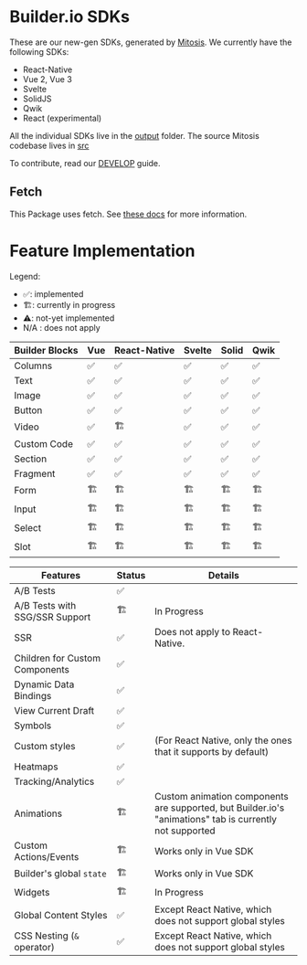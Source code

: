 # Builder.io SDKs

These are our new-gen SDKs, generated by [Mitosis](https://github.com/BuilderIO/mitosis). We currently have the following SDKs:

- React-Native
- Vue 2, Vue 3
- Svelte
- SolidJS
- Qwik
- React (experimental)

All the individual SDKs live in the [output](./output/) folder. The source Mitosis codebase lives in [src](./src/)

To contribute, read our [DEVELOP](./DEVELOP.md) guide.

## Fetch

This Package uses fetch. See [these docs](https://github.com/BuilderIO/this-package-uses-fetch/blob/main/README.md) for more information.

# Feature Implementation

Legend:

- ✅: implemented
- 🏗: currently in progress
- ⚠️: not-yet implemented
- N/A : does not apply

| Builder Blocks | Vue | React-Native | Svelte | Solid | Qwik |
| -------------- | --- | ------------ | ------ | ----- | ---- |
| Columns        | ✅  | ✅           | ✅     | ✅    | ✅   |
| Text           | ✅  | ✅           | ✅     | ✅    | ✅   |
| Image          | ✅  | ✅           | ✅     | ✅    | ✅   |
| Button         | ✅  | ✅           | ✅     | ✅    | ✅   |
| Video          | ✅  | 🏗            | ✅     | ✅    | ✅   |
| Custom Code    | ✅  | ✅           | ✅     | ✅    | ✅   |
| Section        | ✅  | ✅           | ✅     | ✅    | ✅   |
| Fragment       | ✅  | ✅           | ✅     | ✅    | ✅   |
| Form           | 🏗   | 🏗            | 🏗      | 🏗     | 🏗    |
| Input          | 🏗   | 🏗            | 🏗      | 🏗     | 🏗    |
| Select         | 🏗   | 🏗            | 🏗      | 🏗     | 🏗    |
| Slot           | 🏗   | 🏗            | 🏗      | 🏗     | 🏗    |

| Features                       | Status | Details                                                                                                 |
| ------------------------------ | ------ | ------------------------------------------------------------------------------------------------------- |
| A/B Tests                      | ✅     |                                                                                                         |
| A/B Tests with SSG/SSR Support | 🏗      | In Progress                                                                                             |
| SSR                            | ✅     | Does not apply to React-Native.                                                                         |
| Children for Custom Components | ✅     |                                                                                                         |
| Dynamic Data Bindings          | ✅     |                                                                                                         |
| View Current Draft             | ✅     |                                                                                                         |
| Symbols                        | ✅     |                                                                                                         |
| Custom styles                  | ✅     | (For React Native, only the ones that it supports by default)                                           |
| Heatmaps                       | ✅     |                                                                                                         |
| Tracking/Analytics             | ✅     |                                                                                                         |
| Animations                     | 🏗      | Custom animation components are supported, but Builder.io's "animations" tab is currently not supported |
| Custom Actions/Events          | 🏗      | Works only in Vue SDK                                                                                   |
| Builder's global `state`       | 🏗      | Works only in Vue SDK                                                                                   |
| Widgets                        | 🏗      | In Progress                                                                                             |
| Global Content Styles          | ✅     | Except React Native, which does not support global styles                                               |
| CSS Nesting (`&` operator)     | ✅     | Except React Native, which does not support global styles                                               |
